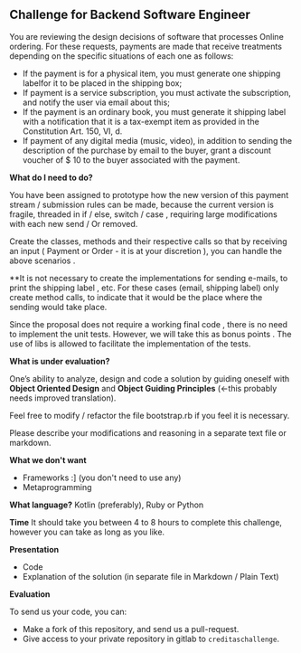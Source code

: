 ## Challenge for Backend Software Engineer

You are reviewing the design decisions of software that processes Online ordering. For these requests, payments are made that receive treatments depending on the specific situations of each one as follows:

- If the payment is for a physical item, you must generate one shipping labelfor it to be placed in the shipping box;
- If payment is a service subscription, you must activate the subscription, and notify the user via email about this;
- If the payment is an ordinary book, you must generate it shipping label with a notification that it is a tax-exempt item as provided in the Constitution Art. 150, VI, d.
- If payment of any digital media (music, video), in addition to sending the description of the purchase by email to the buyer, grant a discount voucher of $ 10 to the buyer associated with the payment.

__What do I need to do?__

You have been assigned to prototype how the new version of this payment stream / submission rules can be made, because the current version is fragile, threaded in if / else, switch / case , requiring large modifications with each new send / Or removed.

Create the classes, methods and their respective calls so that by receiving an input ( Payment or Order - it is at your discretion ), you can handle the above scenarios .

**It is not necessary to create the implementations for sending e-mails, to print the shipping label , etc. For these cases (email, shipping label) only create method calls, to indicate that it would be the place where the sending would take place.

Since the proposal does not require a working final code , there is no need to implement the unit tests. However, we will take this as bonus points . The use of libs is allowed to facilitate the implementation of the tests.

__What is under evaluation?__

One’s ability to analyze, design and code a solution by guiding oneself with **Object Oriented Design** and **Object Guiding Principles** (<-this probably needs improved translation).

Feel free to modify / refactor the file bootstrap.rb if you feel it is necessary.

Please describe your modifications and reasoning in a separate text file or markdown.

__What we don't want__
- Frameworks :] (you don't need to use any)
- Metaprogramming

__What language?__
Kotlin (preferably), Ruby or Python

__Time__
It should take you between 4 to 8 hours to complete this challenge, however you can take as long as you like.

__Presentation__
- Code
- Explanation of the solution (in separate file in Markdown / Plain Text)

__Evaluation__

To send us your code, you can:

- Make a fork of this repository, and send us a pull-request.
- Give access to your private repository in gitlab to `creditaschallenge`.